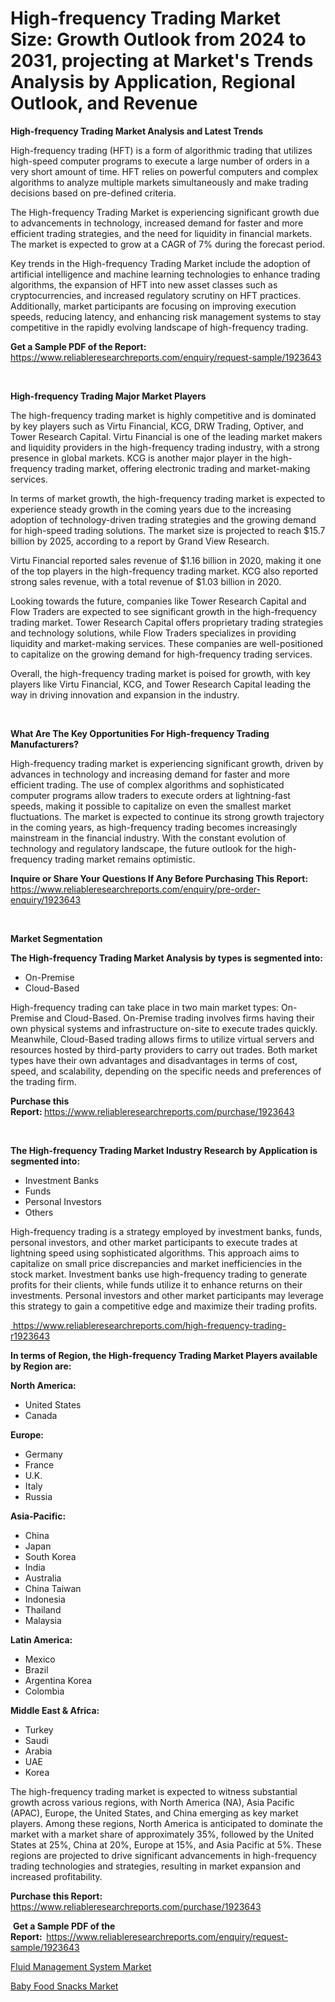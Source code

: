 <p><h1>High-frequency Trading Market Size: Growth Outlook from 2024 to 2031, projecting at Market's Trends Analysis by Application, Regional Outlook, and Revenue</h1></p><p><strong>High-frequency Trading Market Analysis and Latest Trends</strong></p>
<p><p>High-frequency trading (HFT) is a form of algorithmic trading that utilizes high-speed computer programs to execute a large number of orders in a very short amount of time. HFT relies on powerful computers and complex algorithms to analyze multiple markets simultaneously and make trading decisions based on pre-defined criteria.</p><p>The High-frequency Trading Market is experiencing significant growth due to advancements in technology, increased demand for faster and more efficient trading strategies, and the need for liquidity in financial markets. The market is expected to grow at a CAGR of 7% during the forecast period.</p><p>Key trends in the High-frequency Trading Market include the adoption of artificial intelligence and machine learning technologies to enhance trading algorithms, the expansion of HFT into new asset classes such as cryptocurrencies, and increased regulatory scrutiny on HFT practices. Additionally, market participants are focusing on improving execution speeds, reducing latency, and enhancing risk management systems to stay competitive in the rapidly evolving landscape of high-frequency trading.</p></p>
<p><strong>Get a Sample PDF of the Report:&nbsp;</strong> <a href="https://www.reliableresearchreports.com/enquiry/request-sample/1923643">https://www.reliableresearchreports.com/enquiry/request-sample/1923643</a></p>
<p>&nbsp;</p>
<p><strong>High-frequency Trading Major Market Players</strong></p>
<p><p>The high-frequency trading market is highly competitive and is dominated by key players such as Virtu Financial, KCG, DRW Trading, Optiver, and Tower Research Capital. Virtu Financial is one of the leading market makers and liquidity providers in the high-frequency trading industry, with a strong presence in global markets. KCG is another major player in the high-frequency trading market, offering electronic trading and market-making services.</p><p>In terms of market growth, the high-frequency trading market is expected to experience steady growth in the coming years due to the increasing adoption of technology-driven trading strategies and the growing demand for high-speed trading solutions. The market size is projected to reach $15.7 billion by 2025, according to a report by Grand View Research.</p><p>Virtu Financial reported sales revenue of $1.16 billion in 2020, making it one of the top players in the high-frequency trading market. KCG also reported strong sales revenue, with a total revenue of $1.03 billion in 2020.</p><p>Looking towards the future, companies like Tower Research Capital and Flow Traders are expected to see significant growth in the high-frequency trading market. Tower Research Capital offers proprietary trading strategies and technology solutions, while Flow Traders specializes in providing liquidity and market-making services. These companies are well-positioned to capitalize on the growing demand for high-frequency trading services.</p><p>Overall, the high-frequency trading market is poised for growth, with key players like Virtu Financial, KCG, and Tower Research Capital leading the way in driving innovation and expansion in the industry.</p></p>
<p>&nbsp;</p>
<p><strong>What Are The Key Opportunities For High-frequency Trading Manufacturers?</strong></p>
<p><p>High-frequency trading market is experiencing significant growth, driven by advances in technology and increasing demand for faster and more efficient trading. The use of complex algorithms and sophisticated computer programs allow traders to execute orders at lightning-fast speeds, making it possible to capitalize on even the smallest market fluctuations. The market is expected to continue its strong growth trajectory in the coming years, as high-frequency trading becomes increasingly mainstream in the financial industry. With the constant evolution of technology and regulatory landscape, the future outlook for the high-frequency trading market remains optimistic.</p></p>
<p><strong>Inquire or Share Your Questions If Any Before Purchasing This Report:</strong> <a href="https://www.reliableresearchreports.com/enquiry/pre-order-enquiry/1923643">https://www.reliableresearchreports.com/enquiry/pre-order-enquiry/1923643</a></p>
<p>&nbsp;</p>
<p><strong>Market Segmentation</strong></p>
<p><strong>The High-frequency Trading Market Analysis by types is segmented into:</strong></p>
<p><ul><li>On-Premise</li><li>Cloud-Based</li></ul></p>
<p><p>High-frequency trading can take place in two main market types: On-Premise and Cloud-Based. On-Premise trading involves firms having their own physical systems and infrastructure on-site to execute trades quickly. Meanwhile, Cloud-Based trading allows firms to utilize virtual servers and resources hosted by third-party providers to carry out trades. Both market types have their own advantages and disadvantages in terms of cost, speed, and scalability, depending on the specific needs and preferences of the trading firm.</p></p>
<p><strong>Purchase this Report:&nbsp;</strong><a href="https://www.reliableresearchreports.com/purchase/1923643">https://www.reliableresearchreports.com/purchase/1923643</a></p>
<p>&nbsp;</p>
<p><strong>The High-frequency Trading Market Industry Research by Application is segmented into:</strong></p>
<p><ul><li>Investment Banks</li><li>Funds</li><li>Personal Investors</li><li>Others</li></ul></p>
<p><p>High-frequency trading is a strategy employed by investment banks, funds, personal investors, and other market participants to execute trades at lightning speed using sophisticated algorithms. This approach aims to capitalize on small price discrepancies and market inefficiencies in the stock market. Investment banks use high-frequency trading to generate profits for their clients, while funds utilize it to enhance returns on their investments. Personal investors and other market participants may leverage this strategy to gain a competitive edge and maximize their trading profits.</p></p>
<p><a href="https://www.reliableresearchreports.com/high-frequency-trading-r1923643">&nbsp;https://www.reliableresearchreports.com/high-frequency-trading-r1923643</a></p>
<p><strong>In terms of Region, the High-frequency Trading Market Players available by Region are:</strong></p>
<p>
    <p> <strong> North America: </strong>
        <ul>
            <li>United States</li>
            <li>Canada</li>
        </ul>
        </p> 
    <p> <strong> Europe: </strong>
        <ul>
            <li>Germany</li>
            <li>France</li>
            <li>U.K.</li>
            <li>Italy</li>
            <li>Russia</li>
        </ul>
        </p> 
    <p> <strong> Asia-Pacific: </strong>
        <ul>
            <li>China</li>
            <li>Japan</li>
            <li>South Korea</li>
            <li>India</li>
            <li>Australia</li>
            <li>China Taiwan</li>
            <li>Indonesia</li>
            <li>Thailand</li>
            <li>Malaysia</li>
        </ul>
        </p> 
    <p> <strong> Latin America: </strong>
        <ul>
            <li>Mexico</li>
            <li>Brazil</li>
            <li>Argentina Korea</li>
            <li>Colombia</li>
        </ul>
        </p> 
    <p> <strong> Middle East & Africa: </strong>
        <ul>
            <li>Turkey</li>
            <li>Saudi</li>
            <li>Arabia</li>
            <li>UAE</li>
            <li>Korea</li>
        </ul>
    </p>
    </p>
<p><p>The high-frequency trading market is expected to witness substantial growth across various regions, with North America (NA), Asia Pacific (APAC), Europe, the United States, and China emerging as key market players. Among these regions, North America is anticipated to dominate the market with a market share of approximately 35%, followed by the United States at 25%, China at 20%, Europe at 15%, and Asia Pacific at 5%. These regions are projected to drive significant advancements in high-frequency trading technologies and strategies, resulting in market expansion and increased profitability.</p></p>
<p><strong>Purchase this Report: </strong><a href="https://www.reliableresearchreports.com/purchase/1923643">https://www.reliableresearchreports.com/purchase/1923643</a></p>
<p>&nbsp;<strong>Get a Sample PDF of the Report:&nbsp;&nbsp;</strong><a href="https://www.reliableresearchreports.com/enquiry/request-sample/1923643">https://www.reliableresearchreports.com/enquiry/request-sample/1923643</a></p>
<p><strong></strong></p>
<p><p><a href="https://view.publitas.com/reportprime-1/fluid-management-system-market-size-is-growing-at-cagr-of-4-this-report-covers-analysis-by-market-segmentation-growth-and-forecast-2024-2031/">Fluid Management System Market</a></p><p><a href="https://github.com/kmatchooka/Market-Research-Report-List-1/blob/main/baby-food-snacks-market.md">Baby Food Snacks Market</a></p></p>